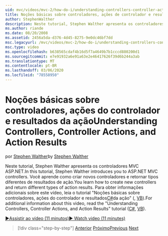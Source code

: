 ```yaml
---
uid: mvc/videos/mvc-2/how-do-i/understanding-controllers-controller-actions-and-action-results
title: Noções básicas sobre controladores, ações de controlador e resultados de ação | Microsoft Docs
author: StephenWalther
description: Neste tutorial, Stephen Walther apresenta os controladores MVC ASP.NET. Você aprende como criar novos controladores e retornar tipos diferentes de ação res...
ms.author: riande
ms.date: 08/20/2008
ms.assetid: 2456a5da-d376-4d45-8275-9e0dc46bf7dd
msc.legacyurl: /mvc/videos/mvc-2/how-do-i/understanding-controllers-controller-actions-and-action-results
msc.type: video
ms.openlocfilehash: b638565cdaf4b16d5f7a4649b7b1cccd880200d1
ms.sourcegitcommit: e7e91932a6e91a63e2e46417626f39d6b244a3ab
ms.translationtype: MT
ms.contentlocale: pt-BR
ms.lasthandoff: 03/06/2020
ms.locfileid: "78558950"
---
```

# <a name="understanding-controllers-controller-actions-and-action-results"></a><span data-ttu-id="46a47-104">Noções básicas sobre controladores, ações do controlador e resultados da ação</span><span class="sxs-lookup"><span data-stu-id="46a47-104">Understanding Controllers, Controller Actions, and Action Results</span></span>

<span data-ttu-id="46a47-105">por [Stephen Walther](https://github.com/StephenWalther)</span><span class="sxs-lookup"><span data-stu-id="46a47-105">by [Stephen Walther](https://github.com/StephenWalther)</span></span>

<span data-ttu-id="46a47-106">Neste tutorial, Stephen Walther apresenta os controladores MVC ASP.NET.</span><span class="sxs-lookup"><span data-stu-id="46a47-106">In this tutorial, Stephen Walther introduces you to ASP.NET MVC controllers.</span></span> <span data-ttu-id="46a47-107">Você aprende como criar novos controladores e retornar tipos diferentes de resultados de ação.</span><span class="sxs-lookup"><span data-stu-id="46a47-107">You learn how to create new controllers and return different types of action results.</span></span> <span data-ttu-id="46a47-108">Para obter informações adicionais sobre este vídeo, leia o tutorial "Noções básicas sobre controladores, ações do controlador e resultados[C#](../../../overview/older-versions-1/controllers-and-routing/aspnet-mvc-controllers-overview-cs.md)da ação" (, [VB](../../../overview/older-versions-1/controllers-and-routing/asp-net-mvc-controller-overview-vb.md)).</span><span class="sxs-lookup"><span data-stu-id="46a47-108">For additional information about this video, read the "Understanding Controllers, Controller Actions, and Action Results" tutorial ([C#](../../../overview/older-versions-1/controllers-and-routing/aspnet-mvc-controllers-overview-cs.md), [VB](../../../overview/older-versions-1/controllers-and-routing/asp-net-mvc-controller-overview-vb.md)).</span></span>

[<span data-ttu-id="46a47-109">&#9654;Assistir ao vídeo (11 minutos)</span><span class="sxs-lookup"><span data-stu-id="46a47-109">&#9654; Watch video (11 minutes)</span></span>](https://channel9.msdn.com/Blogs/ASP-NET-Site-Videos/understanding-controllers-controller-actions-and-action-results)

> [!div class="step-by-step"]
> <span data-ttu-id="46a47-110">[Anterior](aspnet-mvc-controller-overview.md)
> [Próximo](understanding-views-view-data-and-html-helpers.md)</span><span class="sxs-lookup"><span data-stu-id="46a47-110">[Previous](aspnet-mvc-controller-overview.md)
[Next](understanding-views-view-data-and-html-helpers.md)</span></span>
